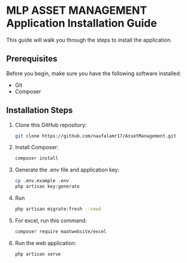 # MLP ASSET MANAGEMENT Application Installation Guide

This guide will walk you through the steps to install the application.

## Prerequisites

Before you begin, make sure you have the following software installed:

- Git
- Composer

## Installation Steps

1. Clone this GitHub repository:

    ```sh
    git clone https://github.com/naufalamr17/AssetManagement.git
    ```

2. Install Composer:

    ```sh
    composer install
    ```

3. Generate the .env file and application key:

    ```sh
    cp .env.example .env
    php artisan key:generate
    ```

4. Run

    ```sh
    php artisan migrate:fresh --seed
    ```

5. For excel, run this command:

    ```sh
    composer require maatwebsite/excel
    ```

6. Run the web application:

    ```sh
    php artisan serve
    ```